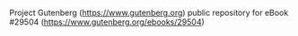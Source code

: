 Project Gutenberg (https://www.gutenberg.org) public repository for eBook #29504 (https://www.gutenberg.org/ebooks/29504)
